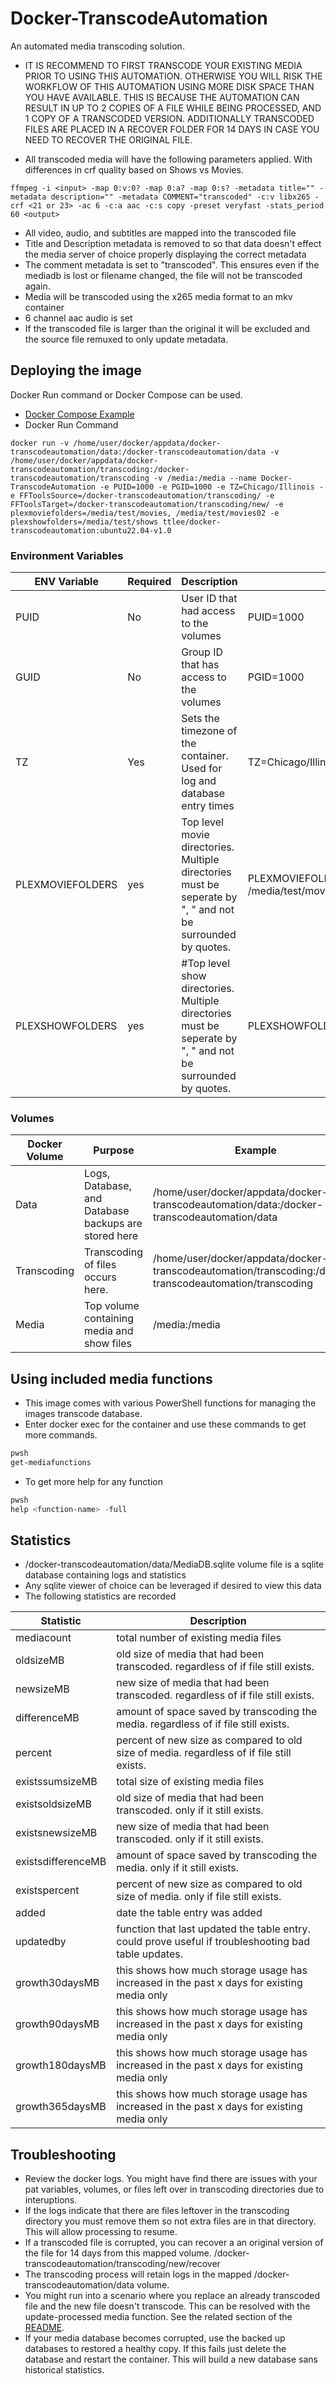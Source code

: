 # Docker-TranscodeAutomation
An automated media transcoding solution.

- IT IS RECOMMEND TO FIRST TRANSCODE YOUR EXISTING MEDIA PRIOR TO USING THIS AUTOMATION. OTHERWISE YOU WILL RISK THE WORKFLOW OF THIS AUTOMATION USING MORE DISK SPACE THAN YOU HAVE AVAILABLE. THIS IS BECAUSE THE AUTOMATION CAN RESULT IN UP TO 2 COPIES OF A FILE WHILE BEING PROCESSED, AND 1 COPY OF A TRANSCODED VERSION. ADDITIONALLY TRANSCODED FILES ARE PLACED IN A RECOVER FOLDER FOR 14 DAYS IN CASE YOU NEED TO RECOVER THE ORIGINAL FILE.

- All transcoded media will have the following parameters applied. With differences in crf quality based on Shows vs Movies.
```
ffmpeg -i <input> -map 0:v:0? -map 0:a? -map 0:s? -metadata title="" -metadata description="" -metadata COMMENT="transcoded" -c:v libx265 -crf <21 or 23> -ac 6 -c:a aac -c:s copy -preset veryfast -stats_period 60 <output>
```
- All video, audio, and subtitles are mapped into the transcoded file
- Title and Description metadata is removed to so that data doesn't effect the media server of choice properly displaying the correct metadata
- The comment metadata is set to "transcoded". This ensures even if the mediadb is lost or filename changed, the file will not be transcoded again.
- Media will be transcoded using the x265 media format to an mkv container
- 6 channel aac audio is set
- If the transcoded file is larger than the original it will be excluded and the source file remuxed to only update metadata.

## Deploying the image
Docker Run command or Docker Compose can be used.
- [Docker Compose Example](https://github.com/TheTaylorLee/docker-transcodeautomation/blob/main/examples/docker-compose.yml)
- Docker Run Command
```
docker run -v /home/user/docker/appdata/docker-transcodeautomation/data:/docker-transcodeautomation/data -v /home/user/docker/appdata/docker-transcodeautomation/transcoding:/docker-transcodeautomation/transcoding -v /media:/media --name Docker-TranscodeAutomation -e PUID=1000 -e PGID=1000 -e TZ=Chicago/Illinois -e FFToolsSource=/docker-transcodeautomation/transcoding/ -e FFToolsTarget=/docker-transcodeautomation/transcoding/new/ -e plexmoviefolders=/media/test/movies, /media/test/movies02 -e plexshowfolders=/media/test/shows ttlee/docker-transcodeautomation:ubuntu22.04-v1.0
```

### Environment Variables
ENV Variable | Required | Description | Example
---------|----------|---------|---------
 PUID | No | User ID that had access to the volumes | PUID=1000
 GUID | No | Group ID that has access to the volumes | PGID=1000
 TZ | Yes | Sets the timezone of the container. Used for log and database entry times | TZ=Chicago/Illinois
PLEXMOVIEFOLDERS | yes | Top level movie directories. Multiple directories must be seperate by ", " and not be surrounded by quotes. | PLEXMOVIEFOLDERS=/media/test/movies, /media/test/movies02
PLEXSHOWFOLDERS | yes | #Top level show directories. Multiple directories must be seperate by ", " and not be surrounded by quotes. | PLEXSHOWFOLDERS=/media/test/shows

### Volumes

Docker Volume | Purpose | Example
---------|----------|---------
 Data | Logs, Database, and Database backups are stored here | /home/user/docker/appdata/docker-transcodeautomation/data:/docker-transcodeautomation/data
 Transcoding | Transcoding of files occurs here. | /home/user/docker/appdata/docker-transcodeautomation/transcoding:/docker-transcodeautomation/transcoding
 Media | Top volume containing media and show files | /media:/media

## Using included media functions
- This image comes with various PowerShell functions for managing the images transcode database.
- Enter docker exec for the container and use these commands to get more commands.
```powershell
pwsh
get-mediafunctions
```

- To get more help for any function
```Powershell
pwsh
help <function-name> -full
```

## Statistics
- /docker-transcodeautomation/data/MediaDB.sqlite volume file is a sqlite database containing logs and statistics
- Any sqlite viewer of choice can be leveraged if desired to view this data
- The following statistics are recorded

Statistic | Description
---------|----------
mediacount | total number of existing media files
oldsizeMB | old size of media that had been transcoded. regardless of if file still exists.
newsizeMB | new size of media that had been transcoded. regardless of if file still exists.
differenceMB | amount of space saved by transcoding the media. regardless of if file still exists.
percent | percent of new size as compared to old size of media. regardless of if file still exists.
existssumsizeMB | total size of existing media files
existsoldsizeMB | old size of media that had been transcoded. only if it still exists.
existsnewsizeMB | new size of media that had been transcoded. only if it still exists.
existsdifferenceMB | amount of space saved by transcoding the media. only if it still exists.
existspercent | percent of new size as compared to old size of media. only if file still exists.
added | date the table entry was added
updatedby | function that last updated the table entry. could prove useful if troubleshooting bad table updates.
growth30daysMB | this shows how much storage usage has increased in the past x days for existing media only
growth90daysMB | this shows how much storage usage has increased in the past x days for existing media only
growth180daysMB | this shows how much storage usage has increased in the past x days for existing media only
growth365daysMB | this shows how much storage usage has increased in the past x days for existing media only

## Troubleshooting
- Review the docker logs. You might have find there are issues with your pat variables, volumes, or files left over in transcoding directories due to interuptions.
- If the logs indicate that there are files leftover in the transcoding directory you must remove them so not extra files are in that directory. This will allow processing to resume.
- If a transcoded file is corrupted, you can recover a an original version of the file for 14 days from this mapped volume. /docker-transcodeautomation/transcoding/new/recover
- The transcoding process will retain logs in the mapped /docker-transcodeautomation/data volume.
- You might run into a scenario where you replace an already transcoded file and the new file doesn't transcode. This can be resolved with the update-processed media function. See the related section of the [README](#using-included-media-functions).
- If your media database becomes corrupted, use the backed up databases to restored a healthy copy. If this fails just delete the database and restart the container. This will build a new database sans historical statistics.